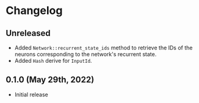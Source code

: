 # Changelog

## Unreleased

- Added `Network::recurrent_state_ids` method to retrieve the IDs of the neurons corresponding to the network's recurrent state.
- Added `Hash` derive for `InputId`.


## 0.1.0 (May 29th, 2022)

- Initial release
